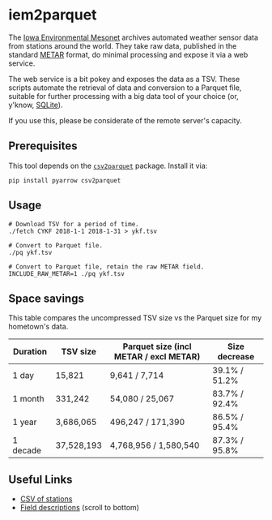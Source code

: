 # iem2parquet

The [Iowa Environmental Mesonet](http://mesonet.agron.iastate.edu/) archives automated weather
sensor data from stations around the world. They take raw data, published in the standard
[METAR](https://en.wikipedia.org/wiki/METAR) format, do minimal processing and expose it
via a web service.

The web service is a bit pokey and exposes the data as a TSV. These scripts automate
the retrieval of data and conversion to a Parquet file, suitable for further processing
with a big data tool of your choice (or, y'know, [SQLite](https://github.com/cldellow/sqlite-parquet-vtable)).

If you use this, please be considerate of the remote server's capacity.

## Prerequisites

This tool depends on the [`csv2parquet`](https://github.com/cldellow/csv2parquet) package. Install it via:

```
pip install pyarrow csv2parquet
```

## Usage

```
# Download TSV for a period of time.
./fetch CYKF 2018-1-1 2018-1-31 > ykf.tsv

# Convert to Parquet file.
./pq ykf.tsv

# Convert to Parquet file, retain the raw METAR field.
INCLUDE_RAW_METAR=1 ./pq ykf.tsv
```

## Space savings

This table compares the uncompressed TSV size vs the Parquet size for my hometown's
data.

| Duration | TSV size   | Parquet size (incl METAR / excl METAR) | Size decrease |
|----------|------------|----------------------------------------|---------------|
| 1 day    | 15,821     | 9,641 / 7,714                          | 39.1% / 51.2% |
| 1 month  | 331,242    | 54,080 / 25,067                        | 83.7% / 92.4% |
| 1 year   | 3,686,065  | 496,247 / 171,390                      | 86.5% / 95.4% |
| 1 decade | 37,528,193 | 4,768,956 / 1,580,540                  | 87.3% / 95.8% |

## Useful Links

- [CSV of stations](https://mesonet.agron.iastate.edu/sites/networks.php?special=allasos&format=csv&nohtml)
- [Field descriptions](http://mesonet.agron.iastate.edu/request/download.phtml) (scroll to bottom)


